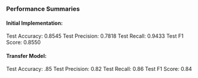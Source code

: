 


### Performance Summaries

#### Initial Implementation:
Test Accuracy: 0.8545
Test Precision: 0.7818
Test Recall: 0.9433
Test F1 Score: 0.8550

#### Transfer Model:
Test Accuracy: .85
Test Precision: 0.82
Test Recall: 0.86
Test F1 Score: 0.84

#### 